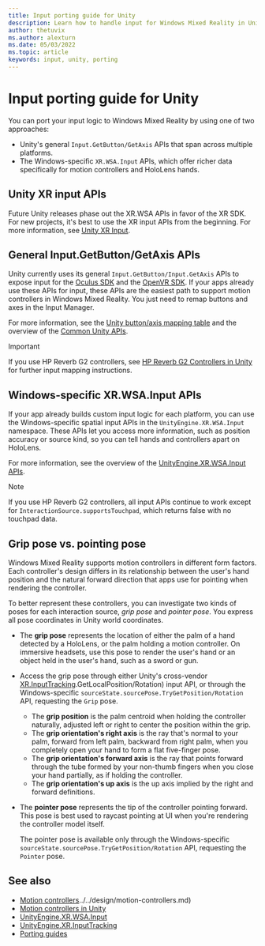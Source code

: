 ```yaml
---
title: Input porting guide for Unity
description: Learn how to handle input for Windows Mixed Reality in Unity.
author: thetuvix
ms.author: alexturn
ms.date: 05/03/2022
ms.topic: article
keywords: input, unity, porting
---
```



# Input porting guide for Unity

You can port your input logic to Windows Mixed Reality by using one of two approaches:

- Unity's general `Input.GetButton/GetAxis` APIs that span across multiple platforms.
- The Windows-specific `XR.WSA.Input` APIs, which offer richer data specifically for motion controllers and HoloLens hands.

## Unity XR input APIs

Future Unity releases phase out the XR.WSA APIs in favor of the XR SDK. For new projects, it's best to use the XR input APIs from the beginning. For more information, see [Unity XR Input](https://docs.unity3d.com/Manual/xr_input.html).

## General Input.GetButton/GetAxis APIs

Unity currently uses its general `Input.GetButton/Input.GetAxis` APIs to expose input for the [Oculus SDK](https://docs.unity3d.com/Manual/OculusControllers.html) and the [OpenVR SDK](https://docs.unity3d.com/Manual/OpenVRControllers.html). If your apps already use these APIs for input, these APIs are the easiest path to support motion controllers in Windows Mixed Reality. You just need to remap buttons and axes in the Input Manager.

For more information, see the [Unity button/axis mapping table](../../unity/motion-controllers-in-unity.md#unity-buttonaxis-mapping-table) and the overview of the [Common Unity APIs](../../unity/motion-controllers-in-unity.md#common-unity-apis-inputgetbuttongetaxis).

> [!IMPORTANT]
> If you use HP Reverb G2 controllers, see [HP Reverb G2 Controllers in Unity](../../unity/unity-reverb-g2-controllers.md) for further input mapping instructions.

## Windows-specific XR.WSA.Input APIs

If your app already builds custom input logic for each platform, you can use the Windows-specific spatial input APIs in the `UnityEngine.XR.WSA.Input` namespace. These APIs let you access more information, such as position accuracy or source kind, so you can tell hands and controllers apart on HoloLens.

For more information, see the overview of the [UnityEngine.XR.WSA.Input APIs](../unity/motion-controllers-in-unity.md#windows-specific-apis-xrwsainput).

> [!NOTE]
> If you use HP Reverb G2 controllers, all input APIs continue to work except for `InteractionSource.supportsTouchpad`, which returns false with no touchpad data.

## Grip pose vs. pointing pose

Windows Mixed Reality supports motion controllers in different form factors. Each controller's design differs in its relationship between the user's hand position and the natural forward direction that apps use for pointing when rendering the controller.

To better represent these controllers, you can investigate two kinds of poses for each interaction source, *grip pose* and *pointer pose*. You express all pose coordinates in Unity world coordinates.

- The **grip pose** represents the location of either the palm of a hand detected by a HoloLens, or the palm holding a motion controller. On immersive headsets, use this pose to render the user's hand or an object held in the user's hand, such as a sword or gun.
  
- Access the grip pose through either Unity's cross-vendor [XR.InputTracking](https://docs.unity3d.com/ScriptReference/XR.InputTracking.html).GetLocalPosition/Rotation) input API, or through the Windows-specific `sourceState.sourcePose.TryGetPosition/Rotation` API, requesting the `Grip` pose.

  - The **grip position** is the palm centroid when holding the controller naturally, adjusted left or right to center the position within the grip.
  - The **grip orientation's right axis** is the ray that's normal to your palm, forward from left palm, backward from right palm, when you completely open your hand to form a flat five-finger pose.
  - The **grip orientation's forward axis** is the ray that points forward through the tube formed by your non-thumb fingers when you close your hand partially, as if holding the controller.
  - The **grip orientation's up axis** is the up axis implied by the right and forward definitions.

- The **pointer pose** represents the tip of the controller pointing forward. This pose is best used to raycast pointing at UI when you're rendering the controller model itself.

  The pointer pose is available only through the Windows-specific `sourceState.sourcePose.TryGetPosition/Rotation` API, requesting the `Pointer` pose.

## See also
- [Motion controllers]()../../design/motion-controllers.md)
- [Motion controllers in Unity](../unity/motion-controllers-in-unity.md)
- [UnityEngine.XR.WSA.Input](https://docs.unity3d.com/ScriptReference/XR.WSA.Input.InteractionManager.html)
- [UnityEngine.XR.InputTracking](https://docs.unity3d.com/ScriptReference/XR.InputTracking.html)
- [Porting guides](porting-guides.md)
